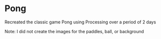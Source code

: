 # Pong

Recreated the classic game Pong using Processing over a period of 2 days

Note: I did not create the images for the paddles, ball, or background
